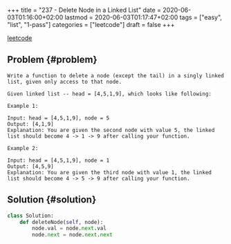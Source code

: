 +++
title = "237 - Delete Node in a Linked List"
date = 2020-06-03T01:16:00+02:00
lastmod = 2020-06-03T01:17:47+02:00
tags = ["easy", "list", "1-pass"]
categories = ["leetcode"]
draft = false
+++

[leetcode](https://leetcode.com/problems/delete-node-in-a-linked-list/)


## Problem {#problem}

```text
Write a function to delete a node (except the tail) in a singly linked list, given only access to that node.

Given linked list -- head = [4,5,1,9], which looks like following:

Example 1:

Input: head = [4,5,1,9], node = 5
Output: [4,1,9]
Explanation: You are given the second node with value 5, the linked list should become 4 -> 1 -> 9 after calling your function.

Example 2:

Input: head = [4,5,1,9], node = 1
Output: [4,5,9]
Explanation: You are given the third node with value 1, the linked list should become 4 -> 5 -> 9 after calling your function.
```


## Solution {#solution}

```python
class Solution:
    def deleteNode(self, node):
        node.val = node.next.val
        node.next = node.next.next
```
